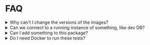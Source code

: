 # FAQ

<details>
    <summary>Why can't I change the versions of the images?	</summary>
Different image versions have different settings. Predefined packages are carefully set to be working without any effort on user's part. 
If you need a different image version, consult with contributors or implement it by yourselves.
</details>

<details>
    <summary>Can we connect to a running instance of something, like dev DB?</summary>
No, the key goal of these tests is to ensure that application and tests are running in a sandbox environment.
</details>

<details>
    <summary>Can I add something to this package?</summary>
Yes. This project is open to extensions and improvements, and we warmly welcome contributions from those who wish to collaborate.
</details>

<details>
    <summary>Do I need Docker to run these tests?	</summary>
Yes. You need to have Docker running to run the tests. You don't have to have any specific software like Docker Desktop. This solution is working with any standard containerization tools, such as Podman, Rancher Desktop etc.
</details>